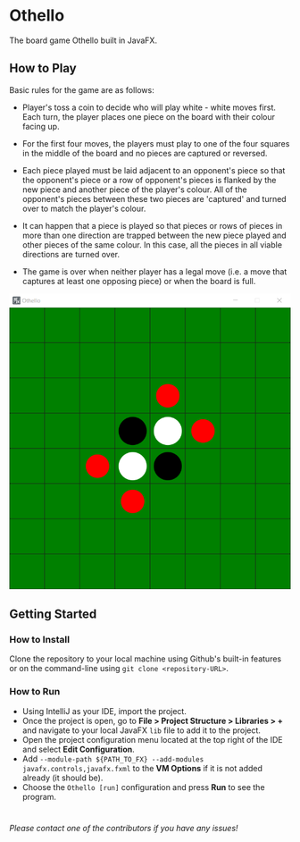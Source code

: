 # Othello
The board game Othello built in JavaFX.
## How to Play
Basic rules for the game are as follows:

- Player's toss a coin to decide who will play white - white moves first. Each turn, the player places one piece on the board with their colour facing up.

- For the first four moves, the players must play to one of the four squares in the middle of the board and no pieces are captured or reversed.

- Each piece played must be laid adjacent to an opponent's piece so that the opponent's piece or a row of opponent's pieces is flanked by the new piece and another piece of the player's colour. All of the opponent's pieces between these two pieces are 'captured' and turned over to match the player's colour.

- It can happen that a piece is played so that pieces or rows of pieces in more than one direction are trapped between the new piece played and other pieces of the same colour. In this case, all the pieces in all viable directions are turned over.

- The game is over when neither player has a legal move (i.e. a move that captures at least one opposing piece) or when the board is full.

![Game Image](./images/game.png)

## Getting Started
### How to Install
Clone the repository to your local machine using Github's built-in features or on the command-line using `git clone <repository-URL>`.
### How to Run
- Using IntelliJ as your IDE, import the project.
- Once the project is open, go to **File > Project Structure > Libraries > +** and navigate to your local JavaFX `lib` file to add it to the project.
- Open the project configuration menu located at the top right of the IDE and select **Edit Configuration**.
- Add `--module-path ${PATH_TO_FX} --add-modules javafx.controls,javafx.fxml` to the **VM Options** if it is not added already (it should be).
- Choose the `Othello [run]` configuration and press **Run** to see the program. 
#
_Please contact one of the contributors if you have any issues!_